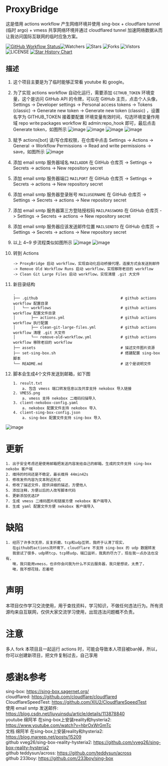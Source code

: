 # ProxyBridge
这是借用 actions workflow 产生网络环境并使用 sing-box + cloudflare tunnel (临时 argo) + vmess 共享网络环境并通过 cloudflared tunnel 加速网络数据从而让我访问国际互联网的临时应急方案。

[![GitHub Workflow Status](https://github.com/20241204/ProxyBridge/actions/workflows/actions.yml/badge.svg)](https://github.com/20241204/ProxyBridge/actions/workflows/actions.yml)![Watchers](https://img.shields.io/github/watchers/20241204/ProxyBridge) ![Stars](https://img.shields.io/github/stars/20241204/ProxyBridge) ![Forks](https://img.shields.io/github/forks/20241204/ProxyBridge) ![Vistors](https://visitor-badge.laobi.icu/badge?page_id=20241204.ProxyBridge) ![LICENSE](https://img.shields.io/badge/license-CC%20BY--SA%204.0-green.svg)
<a href="https://star-history.com/#20241204/ProxyBridge&Date">
  <picture>
    <source media="(prefers-color-scheme: dark)" srcset="https://api.star-history.com/svg?repos=20241204/ProxyBridge&type=Date&theme=dark" />
    <source media="(prefers-color-scheme: light)" srcset="https://api.star-history.com/svg?repos=20241204/ProxyBridge&type=Date" />
    <img alt="Star History Chart" src="https://api.star-history.com/svg?repos=20241204/ProxyBridge&type=Date" />
  </picture>
</a>

## 描述
1. 这个项目主要是为了临时能够正常看 youtube 和 google。  
2. 为了实现 actions workflow 自动化运行，需要添加 `GITHUB_TOKEN` 环境变量，这个是访问 GitHub API 的令牌，可以在 GitHub 主页，点击个人头像，Settings -> Developer settings -> Personal access tokens -> Tokens (classic) -> Generate new token -> Generate new token (classic) ，设置名字为 GITHUB_TOKEN 接着要配置 环境变量有效时间，勾选环境变量作用域 repo write:packages workflow 和 admin:repo_hook 即可，最后点击Generate token，如图所示
![image](assets/00.jpeg)
![image](assets/01.jpeg)
![image](assets/02.jpeg)
![image](assets/03.jpeg)

3. 赋予 actions[bot] 读/写仓库权限，在仓库中点击 Settings -> Actions -> General -> Workflow Permissions -> Read and write permissions -> save，如图所示
![image](assets/04.jpeg) 

4. 添加 email smtp 服务器域名 `MAILADDR` 在 GitHub 仓库页 -> Settings -> Secrets -> actions -> New repository secret    
5. 添加 email smtp 服务器端口 `MAILPORT` 在 GitHub 仓库页 -> Settings -> Secrets -> actions -> New repository secret    
6. 添加 email smtp 服务器登录账号 `MAILUSERNAME` 在 GitHub 仓库页 -> Settings -> Secrets -> actions -> New repository secret  
7. 添加 email smtp 服务器第三方登陆授权码 `MAILPASSWORD` 在 GitHub 仓库页 -> Settings -> Secrets -> actions -> New repository secret  
8. 添加  email smtp 服务器应该发送邮件位置 `MAILSENDTO` 在 GitHub 仓库页 -> Settings -> Secrets -> actions -> New repository secret
9. 以上 4~9 步流程类似如图所示
![image](assets/05.jpeg)
![image](assets/06.jpeg)

10. 转到 Actions

        -> ProxyBridge 启动 workflow，实现自动化启动桥接代理，连接方式会发送到邮件  
        -> Remove Old Workflow Runs 启动 workflow，实现移除老旧的 workflow  
        -> Clean Git Large Files 启动 workflow，实现清理 .git 大文件  

12. 新目录结构  

        .
        ├── .github                                     # github actions workflow 配置目录  
        │   └── workflows                               # github actions workflow 配置文件目录  
        │       ├── actions.yml                         # github actions workflow 执行配置
        │       ├── clean-git-large-files.yml           # github actions workflow 清理 .git 大文件
        │       └── remove-old-workflow.yml             # github actions workflow 移除老旧的 workflow
        ├── assets                                      # 描述文件图片资源
        ├── set-sing-box.sh                             # 搭建配置 sing-box 脚本  
        └── README.md                                   # 这个是说明文件   

14. 脚本会生成4个文件发送到邮箱，如下图  

        1. result.txt
            a. 包含 vmess 端口转发信息以及共享支持 nekobox 导入链接
        2. VMESS.png
            a. vmess 支持 nekobox 二维码扫描导入
        3. client-nekobox-config.yaml
            a. nekobox 配置文件支持 nekobox 导入
        4. client-sing-box-config.json
            a. sing-box 配置文件支持 sing-box 导入

![image](assets/07.jpeg)

# 更新
    1. 出于安全考虑还是使用邮箱把发送内容发给自己的邮箱，生成的文件支持 sing-box nekobx 客户端  
    2. 维持的时间还是不稳定，最长维持 44min42s  
    3. 修改发件内容为文本附近形式  
    4. 修改了描述文件，提供详细的描述，方便他人
    5. 添加注释，方便以后的人改写脚本代码
    6. 更新添加优选IP
    7. 生成 vmess 二维码图片和链接方便 nekobox 客户端导入
    8. 生成 yaml 配置文件方便 nekobox 客户端导入

# 缺陷
    1. 经历了许多次无奈，反复折磨，tcp和udp互转，我终于认清了现实，
       在github的actions流环境下，cloudflare 不支持 sing-box 的 udp 数据转发
       我尝试了很多，udp转tcp，tcp转udp，端口监听，我真的尽力了，现在我一点办法也没有，
       唉，我只能用vmess，也许你会问我为什么不买云服务器，我只是想说，太贵了，
       唉，我不想花钱，忍着吧

# 声明
本项目仅作学习交流使用，用于查找资料，学习知识，不做任何违法行为。所有资源均来自互联网，仅供大家交流学习使用，出现违法问题概不负责。  

# 注意
多人 fork 本项目且一起运行 actions 时，可能会导致本人项目被ban掉，所以，你可以创建新项目，把文件复制过去，自己享用

# 感谢&参考  
sing-box: https://sing-box.sagernet.org/   
cloudflared: https://github.com/cloudflare/cloudflared  
CloudflareSpeedTest: https://github.com/XIU2/CloudflareSpeedTest  
使用 email smtp 发送邮件: https://blog.csdn.net/liuyuinsdu/article/details/113878840  
youtube 绵阿羊 在sing-box上安装reality和hysteria2: https://www.youtube.com/watch?v=hbrOxWrGmTc  
文档 绵阿羊 在sing-box上安装reality和hysteria2: https://blog.mareep.net/posts/15209  
github vveg26/sing-box-reality-hysteria2: https://github.com/vveg26/sing-box-reality-hysteria2  
github teddysun/across: https://github.com/teddysun/across  
github 233boy: https://github.com/233boy/sing-box
